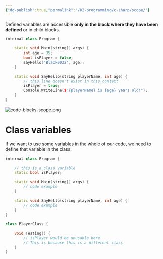 ```yaml
---
{"dg-publish":true,"permalink":"/02-programming/c-sharp/scope/"}
---
```


Defined variables are accessible **only in the block where they have been defined** or in child blocks.
```CPP
internal class Program {
	
	static void Main(string[] args) {
		int age = 35;
		bool isPlayer = false;
		sayHello("Black0032", age);
	}
	
	static void SayHello(string playerName, int age) {
		// this line doesn't exist in this context
		isPlayer = true;
		Console.WriteLine($"{playerName} is {age} years old!");
	}
}
```
![code-blocks-scope.png](/img/user/06%20-%20Images/Programming/code-blocks-scope.png)
# Class variables
If we want to use some variables in the whole of our code, we need to define that variable in the class.
```CPP
internal class Program {
	
	// this is a class variable
	static bool isPlayer;
	
	static void Main(string[] args) {
		// code example
	}
	
	static void SayHello(string playerName, int age) {
		// code example
	}
}

class PlayerClass {
	
	void Testing() {
		// isPlayer would be unusable here
		// This is because this is a different class
	}
}
```
